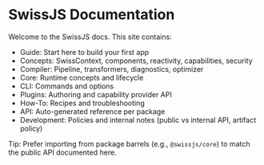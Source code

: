 <!--
Copyright (c) 2024 Themba Mzumara
This file is part of SwissJS Framework. All rights reserved.
Licensed under the MIT License. See LICENSE in the project root for license information.
-->

# SwissJS Documentation

Welcome to the SwissJS docs. This site contains:

- Guide: Start here to build your first app
- Concepts: SwissContext, components, reactivity, capabilities, security
- Compiler: Pipeline, transformers, diagnostics, optimizer
- Core: Runtime concepts and lifecycle
- CLI: Commands and options
- Plugins: Authoring and capability provider API
- How-To: Recipes and troubleshooting
- API: Auto-generated reference per package
- Development: Policies and internal notes (public vs internal API, artifact policy)

Tip: Prefer importing from package barrels (e.g., `@swissjs/core`) to match the public API documented here.
